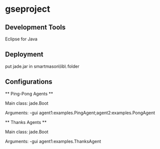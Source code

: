 # gseproject## Development ToolsEclipse for Java## Deploymentput jade.jar in smartmason\lib\ folder## Configurations** Ping-Pong Agents **Main class: jade.BootArguments: -gui agent1:examples.PingAgent;agent2:examples.PongAgent** Thanks Agents **Main class: jade.BootArguments: -gui agent1:examples.ThanksAgent